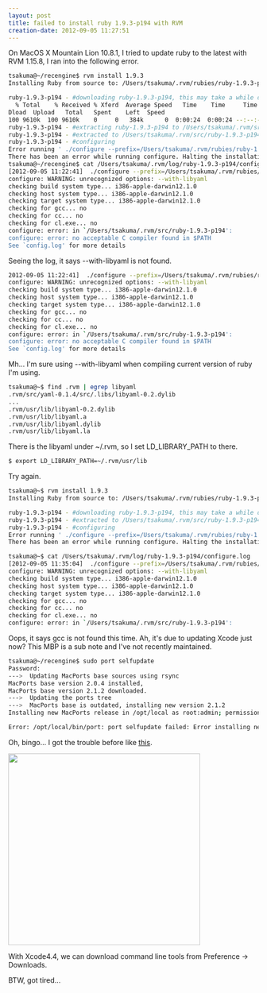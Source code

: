 ```yaml
---
layout: post
title: failed to install ruby 1.9.3-p194 with RVM
creation-date: 2012-09-05 11:27:51
---
```

On MacOS X Mountain Lion 10.8.1, I tried to update ruby to the latest with RVM 1.15.8, I ran into the following error.

```bash
tsakuma@~/recengine$ rvm install 1.9.3
Installing Ruby from source to: /Users/tsakuma/.rvm/rubies/ruby-1.9.3-p194, this may take a while depending on your cpu(s)...

ruby-1.9.3-p194 - #downloading ruby-1.9.3-p194, this may take a while depending on your connection...
  % Total    % Received % Xferd  Average Speed   Time    Time     Time  Current
Dload  Upload   Total   Spent    Left  Speed
100 9610k  100 9610k    0     0   384k      0  0:00:24  0:00:24 --:--:--  407k
ruby-1.9.3-p194 - #extracting ruby-1.9.3-p194 to /Users/tsakuma/.rvm/src/ruby-1.9.3-p194
ruby-1.9.3-p194 - #extracted to /Users/tsakuma/.rvm/src/ruby-1.9.3-p194
ruby-1.9.3-p194 - #configuring 
Error running ' ./configure --prefix=/Users/tsakuma/.rvm/rubies/ruby-1.9.3-p194 --enable-shared --disable-install-doc --with-libyaml --with-opt-dir=/Users/tsakuma/.rvm/usr ', please read /Users/tsakuma/.rvm/log/ruby-1.9.3-p194/configure.log
There has been an error while running configure. Halting the installation.
tsakuma@~/recengine$ cat /Users/tsakuma/.rvm/log/ruby-1.9.3-p194/configure.log
[2012-09-05 11:22:41]  ./configure --prefix=/Users/tsakuma/.rvm/rubies/ruby-1.9.3-p194 --enable-shared --disable-install-doc --with-libyaml --with-opt-dir=/Users/tsakuma/.rvm/usr 
configure: WARNING: unrecognized options: --with-libyaml
checking build system type... i386-apple-darwin12.1.0
checking host system type... i386-apple-darwin12.1.0
checking target system type... i386-apple-darwin12.1.0
checking for gcc... no
checking for cc... no
checking for cl.exe... no
configure: error: in `/Users/tsakuma/.rvm/src/ruby-1.9.3-p194':
configure: error: no acceptable C compiler found in $PATH
See `config.log' for more details
```

Seeing the log, it says --with-libyaml is not found. 

```bash
2012-09-05 11:22:41]  ./configure --prefix=/Users/tsakuma/.rvm/rubies/ruby-1.9.3-p194 --enable-shared --disable-install-doc --with-libyaml --with-opt-dir=/Users/tsakuma/.rvm/usr 
configure: WARNING: unrecognized options: --with-libyaml
checking build system type... i386-apple-darwin12.1.0
checking host system type... i386-apple-darwin12.1.0
checking target system type... i386-apple-darwin12.1.0
checking for gcc... no
checking for cc... no
checking for cl.exe... no
configure: error: in `/Users/tsakuma/.rvm/src/ruby-1.9.3-p194':
configure: error: no acceptable C compiler found in $PATH
See `config.log' for more details
```

Mh... I'm sure using --with-libyaml when compiling current version of ruby I'm using.

```bash
tsakuma@~$ find .rvm | egrep libyaml
.rvm/src/yaml-0.1.4/src/.libs/libyaml-0.2.dylib
...
.rvm/usr/lib/libyaml-0.2.dylib
.rvm/usr/lib/libyaml.a
.rvm/usr/lib/libyaml.dylib
.rvm/usr/lib/libyaml.la
```

There is the libyaml under ~/.rvm, so I set LD_LIBRARY_PATH to there.

```bash
$ export LD_LIBRARY_PATH=~/.rvm/usr/lib
```

Try again.

```bash
tsakuma@~$ rvm install 1.9.3
Installing Ruby from source to: /Users/tsakuma/.rvm/rubies/ruby-1.9.3-p194, this may take a while depending on your cpu(s)...

ruby-1.9.3-p194 - #downloading ruby-1.9.3-p194, this may take a while depending on your connection...
ruby-1.9.3-p194 - #extracted to /Users/tsakuma/.rvm/src/ruby-1.9.3-p194 (already extracted)
ruby-1.9.3-p194 - #configuring 
Error running ' ./configure --prefix=/Users/tsakuma/.rvm/rubies/ruby-1.9.3-p194 --enable-shared --disable-install-doc --with-libyaml --with-opt-dir=/Users/tsakuma/.rvm/usr ', please read /Users/tsakuma/.rvm/log/ruby-1.9.3-p194/configure.log
There has been an error while running configure. Halting the installation.

tsakuma@~$ cat /Users/tsakuma/.rvm/log/ruby-1.9.3-p194/configure.log
[2012-09-05 11:35:04]  ./configure --prefix=/Users/tsakuma/.rvm/rubies/ruby-1.9.3-p194 --enable-shared --disable-install-doc --with-libyaml --with-opt-dir=/Users/tsakuma/.rvm/usr 
configure: WARNING: unrecognized options: --with-libyaml
checking build system type... i386-apple-darwin12.1.0
checking host system type... i386-apple-darwin12.1.0
checking target system type... i386-apple-darwin12.1.0
checking for gcc... no
checking for cc... no
checking for cl.exe... no
configure: error: in `/Users/tsakuma/.rvm/src/ruby-1.9.3-p194':
```

Oops, it says gcc is not found this time.
Ah, it's due to updating Xcode just now? This MBP is a sub note and I've not recently maintained.

```bash
tsakuma@~/recengine$ sudo port selfupdate
Password:
--->  Updating MacPorts base sources using rsync
MacPorts base version 2.0.4 installed,
MacPorts base version 2.1.2 downloaded.
--->  Updating the ports tree
--->  MacPorts base is outdated, installing new version 2.1.2
Installing new MacPorts release in /opt/local as root:admin; permissions 0755; Tcl-Package in /Library/Tcl

Error: /opt/local/bin/port: port selfupdate failed: Error installing new MacPorts base: shell command failed (see log for details)
```

Oh, bingo... I got the trouble before like [this](http://tmtk75.github.com/2012/08/19/macports-upgrade.html).

<a href='{{site.images.url}}/2012-09-05/downloads-Xcode4_4.png'><img src='{{site.images.url}}/2012-09-05/downloads-Xcode4_4.png' width='386px' /></a>

With Xcode4.4, we can download command line tools from Preference -> Downloads.


BTW, got tired...
